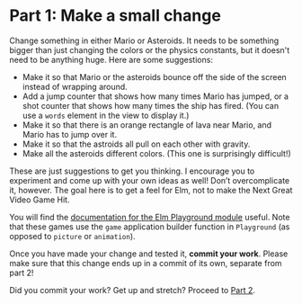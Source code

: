 # Part 1: Make a small change

Change something in either Mario or Asteroids. It needs to be something bigger than just changing the colors or the physics constants, but it doesn't need to be anything huge. Here are some suggestions:

- Make it so that Mario or the asteroids bounce off the side of the screen instead of wrapping around.
- Add a jump counter that shows how many times Mario has jumped, or a shot counter that shows how many times the ship has fired. (You can use a `words` element in the view to display it.)
- Make it so that there is an orange rectangle of lava near Mario, and Mario has to jump over it.
- Make it so that the astroids all pull on each other with gravity.
- Make all the asteroids different colors. (This one is surprisingly difficult!)

These are just suggestions to get you thinking. I encourage you to experiment and come up with your own ideas as well! Don’t overcomplicate it, however. The goal here is to get a feel for Elm, not to make the Next Great Video Game Hit.

You will find the [documentation for the Elm Playground module](https://package.elm-lang.org/packages/evancz/elm-playground/latest/Playground) useful. Note that these games use the `game` application builder function in `Playground` (as opposed to `picture` or `animation`).

Once you have made your change and tested it, **commit your work**. Please make sure that this change ends up in a commit of its own, separate from part 2!

Did you commit your work? Get up and stretch? Proceed to [Part 2](2-time-machine-step-0.md).
